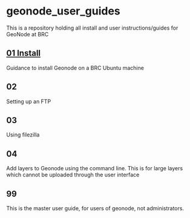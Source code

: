 # geonode_user_guides

This is a repository holding all install and user instructions/guides for GeoNode at BRC


## [01 Install](https://github.com/BrcMapsTeam/geonode_user_guides/blob/master/01_install.md)

Guidance to install Geonode on a BRC Ubuntu machine

## 02 

Setting up an FTP

## 03

Using filezilla

## 04

Add layers to Geonode using the command line. This is for large layers which cannot be uploaded through the user interface

## 99 

This is the master user guide, for users of geonode, not administrators.  

